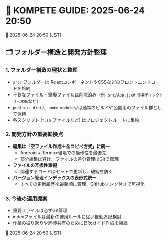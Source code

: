 # 📘 KOMPETE GUIDE: 2025-06-24 20:50

📅 2025-06-24 20:50 (JST)

## 🗂 フォルダー構造と開発方針整理

### 1. フォルダー構造の現状と整理

- `src/` フォルダーは ReactコンポーネントやCSSなどのフロントエンドコードを格納  
- 不要なファイル・重複ファイルは削除済み（例: `src/App.jsx# 作業ディレクトリへ移動`など）  
- `public/`、`dist/`、`node_modules/`は通常のビルドや公開用のファイル群として保持  
- 各スクリプト (`*.sh` ファイルなど) はプロジェクトルートに集約

### 2. 開発方針の重要転換点

- **編集は「空ファイル作成＋全コピペ方式」に統一**  
  - Android + Termux環境での操作性を最優先  
  - 部分編集は避け、ファイルの差分管理はGitで管理  
- **ファイルの互換性重視**  
  - 関連するコードはセットで更新し、破綻を防ぐ  
- **バージョン管理インデックスの表形式統一**  
  - すべての更新履歴を最新順に管理、GitHubリンク付きで可視化

### 3. 今後の運用提案

- 重要ファイルは必ずGit管理  
- indexファイルは最新の運用ルールに従い自動追記検討  
- 作業の振り返りや進捗共有のために日次ガイド作成を継続

📅 2025-06-24 20:50 (JST)
